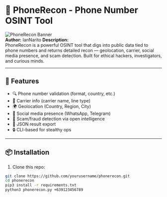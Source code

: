# 📱 PhoneRecon - Phone Number OSINT Tool

![PhoneRecon Banner](https://img.shields.io/badge/status-in%20development-orange)  
**Author:** IanNarito 
**Description:**  
PhoneRecon is a powerful OSINT tool that digs into public data tied to phone numbers and returns detailed recon — geolocation, carrier, social media presence, and scam detection. Built for ethical hackers, investigators, and curious minds.

---

## 🚀 Features

- 🔍 Phone number validation (format, country, etc.)
- 📡 Carrier info (carrier name, line type)
- 🌍 Geolocation (Country, Region, City)
- 👥 Social media presence (WhatsApp, Telegram)
- 🚨 Scam/fraud detection via open intelligence
- 📝 JSON result export
- 🔒 CLI-based for stealthy ops

---

## 📦 Installation

1. Clone this repo:
```bash
git clone https://github.com/yourusername/phonerecon.git
cd phonerecon
pip3 install -r requirements.txt
python3 phonerecon.py +639123456789
